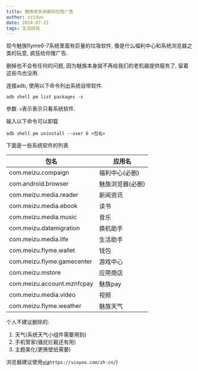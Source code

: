 ```yaml
---
title: 魅族老系统删除垃圾广告
author: zzidun
date: 2024-07-21
tags: 生活经验
---
```


现今魅族flyme6-7系统里面有巨量的垃圾软件, 像是什么福利中心和系统浏览器之类的玩意, 疯狂给你推广告.

删掉也不会有任何的问题, 因为魅族本身就不再给我们的老机器提供服务了, 留着这些鸟也没用.

连接adb, 使用以下命令列出系统自带软件.

```
adb shell pm list packages -s
```

参数`-s`表示表示只看系统软件.

输入以下命令可以卸载

```
adb shell pm uninstall --user 0 <包名>
```

下面是一些系统软件的列表

| 包名 | 应用名 |
| --- | --- |
| com.meizu.compaign | 福利中心(必删) |
| com.android.browser | 魅族浏览器(必删) |
| com.meizu.media.reader | 新闻资讯 |
| com.meizu.media.ebook | 读书 |
| com.meizu.media.music | 音乐 |
| com.meizu.datamigration | 换机助手 |
| com.meizu.media.life | 生活助手 |
| com.meizu.flyme.wallet | 钱包 |
| com.meizu.flyme.gamecenter | 游戏中心 |
| com.meizu.mstore | 应用商店 |
| com.meizu.account.mznfcpay | 魅族pay |
| com.meizu.media.video | 视频 |
| com.meizu.flyme.weather | 魅族天气 |


个人不建议删除的:
1. 天气(系统天气小组件需要用到)
2. 手机管家(骚扰拦截还有用)
3. 主题美化(更换壁纸需要)

浏览器建议使用[via]()`https://viayoo.com/zh-cn/`)


